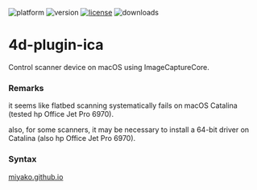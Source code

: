 ![platform](https://img.shields.io/static/v1?label=platform&message=osx-64&color=blue)
![version](https://img.shields.io/badge/version-17%2B-3E8B93)
[![license](https://img.shields.io/github/license/miyako/4d-plugin-ica)](LICENSE)
![downloads](https://img.shields.io/github/downloads/miyako/4d-plugin-ica/total)

# 4d-plugin-ica
Control scanner device on macOS using ImageCaptureCore.

### Remarks

it seems like flatbed scanning systematically fails on macOS Catalina (tested hp Office Jet Pro 6970).

also, for some scanners, it may be necessary to install a 64-bit driver on Catalina (also hp Office Jet Pro 6970).

### Syntax

[miyako.github.io](https://miyako.github.io/2020/03/05/4d-plugin-ica.html)
